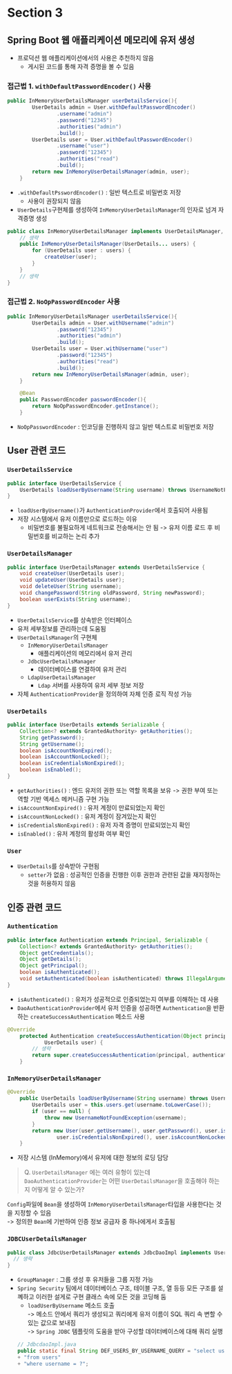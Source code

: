 # Section 3

## Spring Boot 웹 애플리케이션 메모리에 유저 생성

- 프로덕션 웹 애플리케이션에서의 사용은 추천하지 않음
  - 게시된 코드를 통해 자격 증명을 볼 수 있음

### 접근법 1. `withDefaultPasswordEncoder()` 사용

```Java
public InMemoryUserDetailsManager userDetailsService(){
        UserDetails admin = User.withDefaultPasswordEncoder()
                .username("admin")
                .password("12345")
                .authorities("admin")
                .build();
        UserDetails user = User.withDefaultPasswordEncoder()
                .username("user")
                .password("12345")
                .authorities("read")
                .build();
        return new InMemoryUserDetailsManager(admin, user);
    }
```

- `.withDefaultPsswordEncoder()` : 일반 텍스트로 비밀번호 저장
  - 사용이 권장되지 않음
- `UserDetails`구현체를 생성하여 `InMemoryUserDetailsManager`의 인자로 넘겨 자격증명 생성

```Java
public class InMemoryUserDetailsManager implements UserDetailsManager, UserDetailsPasswordService {
    // 생략
    public InMemoryUserDetailsManager(UserDetails... users) {
		for (UserDetails user : users) {
			createUser(user);
		}
	}
    // 생략
}
```

### 접근법 2. `NoOpPasswordEncoder` 사용

```Java
public InMemoryUserDetailsManager userDetailsService(){
        UserDetails admin = User.withUsername("admin")
                .password("12345")
                .authorities("admin")
                .build();
        UserDetails user = User.withUsername("user")
                .password("12345")
                .authorities("read")
                .build();
        return new InMemoryUserDetailsManager(admin, user);
    }

    @Bean
    public PasswordEncoder passwordEncoder(){
        return NoOpPasswordEncoder.getInstance();
    }
```

- `NoOpPasswordEncoder` : 인코딩을 진행하지 않고 일반 텍스트로 비밀번호 저장

## User 관련 코드

### `UserDetailsService`

```Java
public interface UserDetailsService {
    UserDetails loadUserByUsername(String username) throws UsernameNotFoundException;
}
```

- `loadUserByUsername()`가 `AuthenticationProvider`에서 호출되어 사용됨
- 저장 시스템에서 유저 이름만으로 로드하는 이유
  - 비밀번호를 불필요하게 네트워크로 전송해서는 안 됨 -> 유저 이름 로드 후 비밀번호를 비교하는 논리 추가

### `UserDetailsManager`

```Java
public interface UserDetailsManager extends UserDetailsService {
    void createUser(UserDetails user);
    void updateUser(UserDetails user);
    void deleteUser(String username);
    void changePassword(String oldPassword, String newPassword);
    boolean userExists(String username);
}
```

- `UserDetailsService`를 상속받은 인터페이스
- 유저 세부정보를 관리하는데 도움됨
- `UserDetailsManager`의 구현체
  - `InMemoryUserDetailsManager`
    - 애플리케이션의 메모리에서 유저 관리
  - `JdbcUserDetailsManager`
    - 데이터베이스를 연결하여 유저 관리
  - `LdapUserDetailsManager`
    - `Ldap` 서버를 사용하여 유저 세부 정보 저장
- 자체 `AuthenticationProvider`을 정의하여 자체 인증 로직 작성 가능

### `UserDetails`

```Java
public interface UserDetails extends Serializable {
    Collection<? extends GrantedAuthority> getAuthorities();
    String getPassword();
    String getUsername();
    boolean isAccountNonExpired();
    boolean isAccountNonLocked();
    boolean isCredentialsNonExpired();
    boolean isEnabled();
}
```

- `getAuthorities()` : 엔드 유저의 권한 또는 역할 목록을 보유 -> 권한 부여 또는 역할 기반 엑세스 메커니즘 구현 가능
- `isAccountNonExpired()` : 유저 계정이 만료되었는지 확인
- `isAccountNonLocked()` : 유저 계정이 잠겨있는지 확인
- `isCredentialsNonExpired()` : 유저 자격 증명이 만료되었는지 확인
- `isEnabled()` : 유저 계정의 활성화 여부 확인

### `User`

- `UserDetails`를 상속받아 구현됨
  - `setter`가 없음 : 성공적인 인증을 진행한 이후 권한과 관련된 값을 재지정하는 것을 허용하지 않음

## 인증 관련 코드

### `Authentication`

```Java
public interface Authentication extends Principal, Serializable {
    Collection<? extends GrantedAuthority> getAuthorities();
    Object getCredentials();
    Object getDetails();
    Object getPrincipal();
    boolean isAuthenticated();
    void setAuthenticated(boolean isAuthenticated) throws IllegalArgumentException;
}
```

- `isAuthenticated()` : 유저가 성공적으로 인증되었는지 여부를 이해하는 데 사용
- `DaoAuthenticationProvider`에서 유저 인증을 성공하면 `Authentication`을 반환하는 `createSuccessAuthentication` 메소드 사용

```Java
@Override
	protected Authentication createSuccessAuthentication(Object principal, Authentication authentication,
			UserDetails user) {
		// 생략
		return super.createSuccessAuthentication(principal, authentication, user);
	}
```

### `InMemoryUserDetailsManager`

```Java
@Override
	public UserDetails loadUserByUsername(String username) throws UsernameNotFoundException {
		UserDetails user = this.users.get(username.toLowerCase());
		if (user == null) {
			throw new UsernameNotFoundException(username);
		}
		return new User(user.getUsername(), user.getPassword(), user.isEnabled(), user.isAccountNonExpired(),
				user.isCredentialsNonExpired(), user.isAccountNonLocked(), user.getAuthorities());
	}
```

- 저장 시스템 (InMemory)에서 유저에 대한 정보의 로딩 담당

> Q. `UserDetailsManager` 에는 여러 유형이 있는데 `DaoAuthenticationProvider`는 어떤 `UserDetailsManager`을 호출해야 하는지 어떻게 알 수 있는가?

`Config`파일에 `Bean`을 생성하여 `InMemoryUserDetailsManager`타입을 사용한다는 것을 지정할 수 있음 \
-> 정의한 `Bean`에 기반하여 인증 정보 공급자 중 하나에게서 호출됨

### `JDBCUserDetailsManager`

```Java
public class JdbcUserDetailsManager extends JdbcDaoImpl implements UserDetailsManager, GroupManager {
  // 생략
}
```

- `GroupManager` : 그룹 생성 후 유저들을 그룹 지정 가능
- `Spring Security` 팀에서 데이터베이스 구조, 테이블 구조, 열 등등 모든 구조를 설꼐하고 이러한 설게로 구현 클래스 속에 모든 것을 코딩해 둠
  - `loadUserByUsername` 메소드 호출 \
    -> 메소드 안에서 쿼리가 생성되고 쿼리에게 유저 이름이 SQL 쿼리 속 변할 수 있는 값으로 보내짐 \
    -> `Spring JDBC` 템플릿의 도움을 받아 구성할 데이터베이스에 대해 쿼리 실행
  ```Java
  // JdbcdaoImpl.java
  public static final String DEF_USERS_BY_USERNAME_QUERY = "select username, password, enabled"
  + "from users"
  + "where username = ?";
  ```

